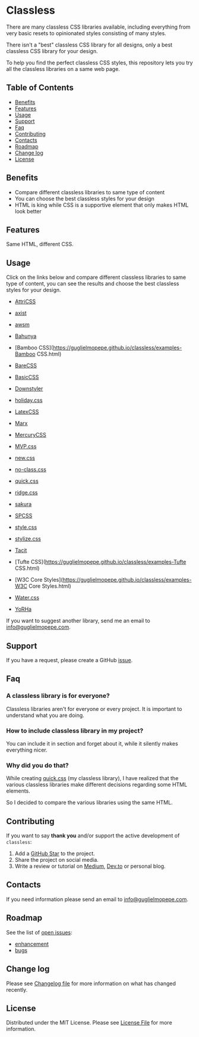 # Classless

There are many classless CSS libraries available, including everything from very basic resets to opinionated styles consisting of many styles. 

There isn't a "best" classless CSS library for all designs, only a best classless CSS library for your design. 

To help you find the perfect classless CSS styles, this repository lets you try all the classless libraries on a same web page.

## Table of Contents 
* [Benefits](#benefits)
* [Features](#features)
* [Usage](#usage)
* [Support](#support)
* [Faq](#faq)
* [Contributing](#contributing)
* [Contacts](#contacts)
* [Roadmap](#roadmap)
* [Change log](#change-log)
* [License](#license)


## Benefits
 * Compare different classless libraries to same type of content
 * You can choose the best classless styles for your design
 * HTML is king while CSS is a supportive element that only makes HTML look better

## Features
Same HTML, different CSS.

## Usage
Click on the links below and compare different classless libraries to same type of content, you can see the results and choose the best classless styles for your design.


 * [AttriCSS](https://guglielmopepe.github.io/classless/examples-AttriCSS.html)


 * [axist](https://guglielmopepe.github.io/classless/examples-axist.html)


 * [awsm](https://guglielmopepe.github.io/classless/examples-awsm.html)


 * [Bahunya](https://guglielmopepe.github.io/classless/examples-Bahunya.html)


 * [Bamboo CSS](https://guglielmopepe.github.io/classless/examples-Bamboo CSS.html)


 * [BareCSS](https://guglielmopepe.github.io/classless/examples-BareCSS.html)


 * [BasicCSS](https://guglielmopepe.github.io/classless/examples-BasicCSS.html)


 * [Downstyler](https://guglielmopepe.github.io/classless/examples-Downstyler.html)


 * [holiday.css](https://guglielmopepe.github.io/classless/examples-holiday.css.html)


 * [LatexCSS](https://guglielmopepe.github.io/classless/examples-LatexCSS.html)


 * [Marx](https://guglielmopepe.github.io/classless/examples-Marx.html)


 * [MercuryCSS](https://guglielmopepe.github.io/classless/examples-MercuryCSS.html)


 * [MVP.css](https://guglielmopepe.github.io/classless/examples-MVP.css.html)


 * [new.css](https://guglielmopepe.github.io/classless/examples-new.css.html)


 * [no-class.css](https://guglielmopepe.github.io/classless/examples-no-class.css.html)


 * [quick.css](https://guglielmopepe.github.io/classless/examples-quick.css.html)


 * [ridge.css](https://guglielmopepe.github.io/classless/examples-ridge.css.html)


 * [sakura](https://guglielmopepe.github.io/classless/examples-sakura.html)


 * [SPCSS](https://guglielmopepe.github.io/classless/examples-SPCSS.html)


 * [style.css](https://guglielmopepe.github.io/classless/examples-style.css.html)


 * [stylize.css](https://guglielmopepe.github.io/classless/examples-stylize.css.html)


 * [Tacit](https://guglielmopepe.github.io/classless/examples-Tacit.html)


 * [Tufte CSS](https://guglielmopepe.github.io/classless/examples-Tufte CSS.html)


 * [W3C Core Styles](https://guglielmopepe.github.io/classless/examples-W3C Core Styles.html)


 * [Water.css](https://guglielmopepe.github.io/classless/examples-Water.css.html)


 * [YoRHa](https://guglielmopepe.github.io/classless/examples-YoRHa.html)



If you want to suggest another library, send me an email to [&#105;&#110;&#102;&#111;&#64;&#103;&#117;&#103;&#108;&#105;&#101;&#108;&#109;&#111;&#112;&#101;&#112;&#101;&#46;&#99;&#111;&#109;](&#109;&#97;&#105;&#108;&#116;&#111;&#58;%69%6e%66%6f%40%67%75%67%6c%69%65%6c%6d%6f%70%65%70%65%2e%63%6f%6d).

## Support
If you have a request, please create a GitHub [issue](https://github.com/GuglielmoPepe/classless/issues).


## Faq

### A classless library is for everyone?
Classless libraries aren't for everyone or every project. It is important to understand what you are doing.

### How to include classless library in my project?
You can include it in <head> section and forget about it, while it silently makes everything nicer. 

### Why did you do that?
While creating [quick.css](https://guglielmopepe.github.io/quick/) (my classless library), I have realized that the various classless libraries make different decisions regarding some HTML elements.

So I decided to compare the various libraries using the same HTML.


## Contributing
If you want to say **thank you** and/or support the active development of `classless`:

1. Add a [GitHub Star](https://github.com/GuglielmoPepe/classless/stargazers) to the project.
2. Share the project on social media.
3. Write a review or tutorial on [Medium](https://medium.com/), [Dev.to](https://dev.to/) or personal blog.

## Contacts
If you need information please send an email to [&#105;&#110;&#102;&#111;&#64;&#103;&#117;&#103;&#108;&#105;&#101;&#108;&#109;&#111;&#112;&#101;&#112;&#101;&#46;&#99;&#111;&#109;](&#109;&#97;&#105;&#108;&#116;&#111;&#58;%69%6e%66%6f%40%67%75%67%6c%69%65%6c%6d%6f%70%65%70%65%2e%63%6f%6d).

## Roadmap
See the list of [open issues](https://github.com/GuglielmoPepe/classless/issues):
- [enhancement](https://github.com/GuglielmoPepe/classless/issues?q=label%3Aenhancement+is%3Aopen+sort%3Areactions-%2B1-desc)
- [bugs](https://github.com/GuglielmoPepe/classless/issues?q=is%3Aissue+is%3Aopen+label%3Abug+sort%3Areactions-%2B1-desc) 


## Change log
Please see [Changelog file](CHANGELOG.md) for more information on what has changed recently.

## License
Distributed under the MIT License. Please see [License File](license.md) for more information.


